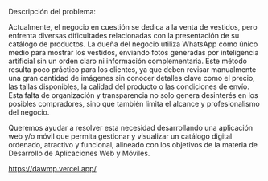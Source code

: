 Descripción del problema:



Actualmente, el negocio en cuestión se dedica a la venta de vestidos, pero enfrenta diversas dificultades relacionadas con la presentación de su catálogo de productos. La dueña del negocio utiliza WhatsApp como único medio para mostrar los vestidos, enviando fotos generadas por inteligencia artificial sin un orden claro ni información complementaria. Este método resulta poco práctico para los clientes, ya que deben revisar manualmente una gran cantidad de imágenes sin conocer detalles clave como el precio, las tallas disponibles, la calidad del producto o las condiciones de envío. Esta falta de organización y transparencia no solo genera desinterés en los posibles compradores, sino que también limita el alcance y profesionalismo del negocio.



Queremos ayudar a resolver esta necesidad desarrollando una aplicación web y/o móvil que permita gestionar y visualizar un catálogo digital ordenado, atractivo y funcional, alineado con los objetivos de la materia de Desarrollo de Aplicaciones Web y Móviles.



https://dawmp.vercel.app/
